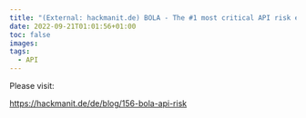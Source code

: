 ```yaml
---
title: "(External: hackmanit.de) BOLA - The #1 most critical API risk exemplified"
date: 2022-09-21T01:01:56+01:00
toc: false
images:
tags:
  - API
---
```


Please visit:

https://hackmanit.de/de/blog/156-bola-api-risk

